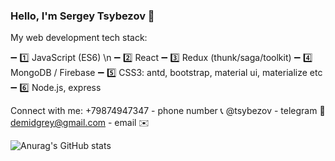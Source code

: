 ### Hello, I'm Sergey Tsybezov 👋

My web development tech stack:

➖ 1️⃣ JavaScript (ES6) \n
➖ 2️⃣ React
➖ 3️⃣ Redux (thunk/saga/toolkit)
➖ 4️⃣ MongoDB / Firebase
➖ 5️⃣ CSS3: antd, bootstrap, material ui, materialize etc
➖ 6️⃣ Node.js, express

Connect with me:
+79874947347 - phone number 📞
@tsybezov - telegram 📱
demidgrey@gmail.com - email ✉️


![Anurag's GitHub stats](https://github-readme-stats.vercel.app/api?username=TsybezovSergey&show_icons=true&theme=gotham)



<!--
**TsybezovSergey/TsybezovSergey** is a ✨ _special_ ✨ repository because its `README.md` (this file) appears on your GitHub profile.

